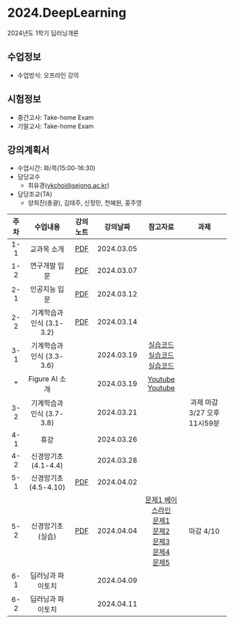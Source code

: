 # 2024.DeepLearning
2024년도 1학기 딥러닝개론

## 수업정보
- 수업방식: 오프라인 강의

## 시험정보
- 중간고사: Take-home Exam 
- 기말고사: Take-home Exam

## 강의계획서
- 수업시간: 화/목(15:00-16:30) 
- 담당교수
  - 최유경(ykchoi@sejong.ac.kr)
- 담당조교(TA)
  - 양희진(총괄), 김태주, 신정민, 천혜원, 홍주영

| 주차 | 수업내용 | 강의노트 | 강의날짜 | 참고자료 | 과제 |
|:---:|:---:|:---:|:---:|:---:|:---:|
| 1-1 | 교과목 소개 | [PDF](https://github.com/sejongresearch/2024.DeepLearning/blob/main/LectureNotes/%5B%E1%84%83%E1%85%B5%E1%86%B8%E1%84%85%E1%85%A5%E1%84%82%E1%85%B5%E1%86%BC%E1%84%80%E1%85%A2%E1%84%85%E1%85%A9%E1%86%AB%5D%5Bch1%5D%20%E1%84%80%E1%85%AA%E1%84%86%E1%85%A9%E1%86%A8%E1%84%89%E1%85%A9%E1%84%80%E1%85%A2%20(2024).pdf) | 2024.03.05 |  | | 
| 1-2 | 연구개발 입문 | [PDF](https://github.com/sejongresearch/2024.DeepLearning/blob/main/LectureNotes/%5B%E1%84%83%E1%85%B5%E1%86%B8%E1%84%85%E1%85%A5%E1%84%82%E1%85%B5%E1%86%BC%E1%84%80%E1%85%A2%E1%84%85%E1%85%A9%E1%86%AB%5D%5Bch2%5D%20%E1%84%8B%E1%85%A7%E1%86%AB%E1%84%80%E1%85%AE%E1%84%80%E1%85%A2%E1%84%87%E1%85%A1%E1%86%AF%20%E1%84%8B%E1%85%B5%E1%86%B8%E1%84%86%E1%85%AE%E1%86%AB%20(2024).pdf) | 2024.03.07 |  | | 
| 2-1 | 인공지능 입문 | [PDF](https://github.com/sejongresearch/2024.DeepLearning/blob/main/LectureNotes/%5B%E1%84%83%E1%85%B5%E1%86%B8%E1%84%85%E1%85%A5%E1%84%82%E1%85%B5%E1%86%BC%E1%84%80%E1%85%A2%E1%84%85%E1%85%A9%E1%86%AB%5D%5Bch3%5D%20%E1%84%8B%E1%85%B5%E1%86%AB%E1%84%80%E1%85%A9%E1%86%BC%E1%84%8C%E1%85%B5%E1%84%82%E1%85%B3%E1%86%BC%20%E1%84%8B%E1%85%B5%E1%86%B8%E1%84%86%E1%85%AE%E1%86%AB%20(2024).pdf) | 2024.03.12 |  | | 
| 2-2 | 기계학습과 인식 (3.1-3.2) | [PDF](https://github.com/sejongresearch/2024.DeepLearning/blob/main/LectureNotes/%5B%E1%84%83%E1%85%B5%E1%86%B8%E1%84%85%E1%85%A5%E1%84%82%E1%85%B5%E1%86%BC%E1%84%80%E1%85%A2%E1%84%85%E1%85%A9%E1%86%AB%5D%5Bch4%5D%20%E1%84%80%E1%85%B5%E1%84%80%E1%85%A8%E1%84%92%E1%85%A1%E1%86%A8%E1%84%89%E1%85%B3%E1%86%B8%E1%84%80%E1%85%AA%20%E1%84%8B%E1%85%B5%E1%86%AB%E1%84%89%E1%85%B5%E1%86%A8%20(2024)-0314.pdf) | 2024.03.14 |  | | 
| 3-1 | 기계학습과 인식 (3.3-3.6) |  | 2024.03.19 | [실습코드](https://www.kaggle.com/code/yukyungchoi/2023-ai-w2-p1) <br> [실습코드](https://www.kaggle.com/code/yukyungchoi/2023-ai-w2-p2)<br> [실습코드](https://www.kaggle.com/code/yukyungchoi/2023-ai-w2-p3)| | 
| * | Figure AI 소개 |  | 2024.03.19 | [Youtube](https://www.youtube.com/watch?v=xLQzjm4gOTk) <br> [Youtube](https://www.youtube.com/watch?v=Sq1QZB5baNw) | | 
| 3-2 | 기계학습과 인식 (3.7-3.8) |  | 2024.03.21 | | 과제 마감 3/27 오후11시59분 | 
| 4-1 | 휴강 |  | 2024.03.26 | |  | 
| 4-2 | 신경망기초 (4.1-4.4) |  | 2024.03.28 | |  | 
| 5-1 | 신경망기초 (4.5-4.10) | [PDF](https://github.com/sejongresearch/2024.DeepLearning/blob/main/LectureNotes/%5B%E1%84%83%E1%85%B5%E1%86%B8%E1%84%85%E1%85%A5%E1%84%82%E1%85%B5%E1%86%BC%E1%84%80%E1%85%A2%E1%84%85%E1%85%A9%E1%86%AB%5D%5Bch5%5D%20%E1%84%89%E1%85%B5%E1%86%AB%E1%84%80%E1%85%A7%E1%86%BC%E1%84%86%E1%85%A1%E1%86%BC%E1%84%80%E1%85%B5%E1%84%8E%E1%85%A9%20(2024)-0402.pdf) | 2024.04.02 |  |  | 
| 5-2 | 신경망기초 (실습) | [PDF](https://github.com/sejongresearch/2024.DeepLearning/blob/main/LectureNotes/%5B%E1%84%83%E1%85%B5%E1%86%B8%E1%84%85%E1%85%A5%E1%84%82%E1%85%B5%E1%86%BC%E1%84%80%E1%85%A2%E1%84%85%E1%85%A9%E1%86%AB%5D%5Bch5%5D%20%E1%84%89%E1%85%B5%E1%86%AB%E1%84%80%E1%85%A7%E1%86%BC%E1%84%86%E1%85%A1%E1%86%BC%E1%84%80%E1%85%B5%E1%84%8E%E1%85%A9%20(2024)-0404.pdf) | 2024.04.04 | [문제1 베이스라인](https://www.kaggle.com/code/codingchi1d/baseline-hjyang) <br> [문제1](https://www.kaggle.com/t/6af5370dd8604cb28145cdb37eedf402) <br> [문제2](https://www.kaggle.com/t/9a4cfa57941344f0b04bfacc78ff214e) <br> [문제3](https://www.kaggle.com/t/07aafb74cf36480985ba0981d46af0b5) <br> [문제4](https://www.kaggle.com/t/8a7fb97af7754f21b653b0817eb97ab1) <br> [문제5](https://www.kaggle.com/t/2c29236eff6448b2b99a1ce9a4cc1194) | 마감 4/10  | 
| 6-1 | 딥러닝과 파이토치 |  | 2024.04.09 | |  | 
| 6-2 | 딥러닝과 파이토치 |  | 2024.04.11 | |  | 


